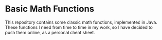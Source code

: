 # Basic Math Functions
This repository contains some classic math functions, implemented in Java. 
These functions I need from time to time in my work, so I have decided to push them online, 
as a personal cheat sheet.
